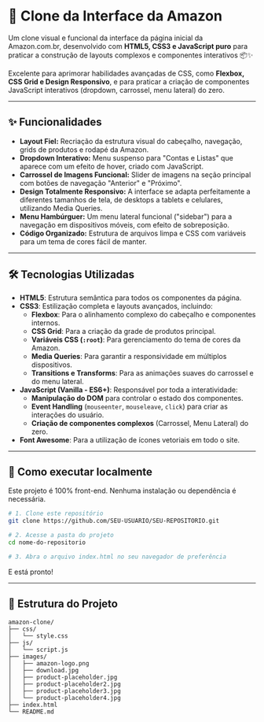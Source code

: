 
# 🛒 Clone da Interface da Amazon

Um clone visual e funcional da interface da página inicial da Amazon.com.br, desenvolvido com **HTML5, CSS3 e JavaScript puro** para praticar a construção de layouts complexos e componentes interativos 📦✨

Excelente para aprimorar habilidades avançadas de CSS, como **Flexbox, CSS Grid e Design Responsivo**, e para praticar a criação de componentes JavaScript interativos (dropdown, carrossel, menu lateral) do zero.

-----

## ✨ Funcionalidades

  - **Layout Fiel:** Recriação da estrutura visual do cabeçalho, navegação, grids de produtos e rodapé da Amazon.
  - **Dropdown Interativo:** Menu suspenso para "Contas e Listas" que aparece com um efeito de hover, criado com JavaScript.
  - **Carrossel de Imagens Funcional:** Slider de imagens na seção principal com botões de navegação "Anterior" e "Próximo".
  - **Design Totalmente Responsivo:** A interface se adapta perfeitamente a diferentes tamanhos de tela, de desktops a tablets e celulares, utilizando Media Queries.
  - **Menu Hambúrguer:** Um menu lateral funcional ("sidebar") para a navegação em dispositivos móveis, com efeito de sobreposição.
  - **Código Organizado:** Estrutura de arquivos limpa e CSS com variáveis para um tema de cores fácil de manter.

-----

## 🛠️ Tecnologias Utilizadas

  - **HTML5**: Estrutura semântica para todos os componentes da página.
  - **CSS3**: Estilização completa e layouts avançados, incluindo:
      - **Flexbox**: Para o alinhamento complexo do cabeçalho e componentes internos.
      - **CSS Grid**: Para a criação da grade de produtos principal.
      - **Variáveis CSS (`:root`)**: Para gerenciamento do tema de cores da Amazon.
      - **Media Queries**: Para garantir a responsividade em múltiplos dispositivos.
      - **Transitions e Transforms**: Para as animações suaves do carrossel e do menu lateral.
  - **JavaScript (Vanilla - ES6+)**: Responsável por toda a interatividade:
      - **Manipulação do DOM** para controlar o estado dos componentes.
      - **Event Handling** (`mouseenter`, `mouseleave`, `click`) para criar as interações do usuário.
      - **Criação de componentes complexos** (Carrossel, Menu Lateral) do zero.
  - **Font Awesome**: Para a utilização de ícones vetoriais em todo o site.

-----

## 🚀 Como executar localmente

Este projeto é 100% front-end. Nenhuma instalação ou dependência é necessária.

```bash
# 1. Clone este repositório
git clone https://github.com/SEU-USUARIO/SEU-REPOSITORIO.git

# 2. Acesse a pasta do projeto
cd nome-do-repositorio

# 3. Abra o arquivo index.html no seu navegador de preferência
```

E está pronto\!

-----

## 📂 Estrutura do Projeto

```
amazon-clone/
├── css/
│   └── style.css
├── js/
│   └── script.js
├── images/
│   ├── amazon-logo.png
│   ├── download.jpg
│   ├── product-placeholder.jpg
│   ├── product-placeholder2.jpg
│   ├── product-placeholder3.jpg
│   └── product-placeholder4.jpg
├── index.html
└── README.md
```
